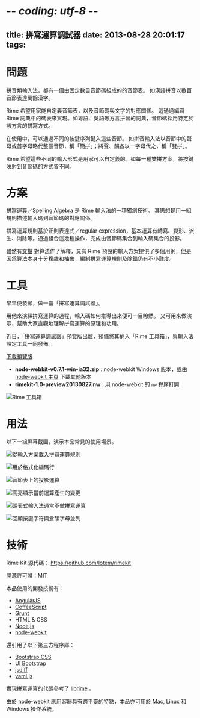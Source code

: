 # -*- coding: utf-8 -*-
title: 拼寫運算調試器
date: 2013-08-28 20:01:17
tags:
---

# 問題

拼音類輸入法，都有一個由固定數目音節碼組成的的音節表。
如漢語拼音以數百音節表達萬餘漢字。

Rime 希望用家能自定義音節表，以及音節碼與文字的對應關係。
這通過編寫 Rime 詞典中的碼表來實現。如粵語、吳語等方言拼音的詞典，音節碼採用特定於該方言的拼寫方式。

在使用中，可以通過不同的按鍵序列鍵入這些音節。
如拼音輸入法以音節中的聲母或首字母略代整個音節，稱「簡拼」；將聲、韻各以一字母代之，稱「雙拼」。

Rime 希望這些不同的輸入形式是用家可以自定義的。如每一種雙拼方案，將按鍵映射到音節碼的方式皆不同。

# 方案

[拼寫運算／Spelling Algebra](http://code.google.com/p/rimeime/wiki/SpellingAlgebra) 是 Rime 輸入法的一項獨創技術。
其思想是用一組規則描述輸入碼到音節碼的對應關係。

拼寫運算規則基於正則表達式／regular expression，基本運算有轉寫、變形、派生、消除等。通過組合這幾種操作，完成由音節碼集合到輸入碼集合的投影。

雖然有[文檔](http://code.google.com/p/rimeime/wiki/SpellingAlgebra) 對算法作了解釋，又有 Rime 預設的輸入方案提供了多個用例，但是因爲算法本身十分複雜和抽象，編制拼寫運算規則及除錯仍有不小難度。

# 工具

早早便發願，做一臺「拼寫運算調試器」。

用他來演繹拼寫運算的過程，輸入碼如何推導出來便可一目瞭然。
又可用來做演示，幫助大家直觀地理解拼寫運算的原理和功用。

近日，「拼寫運算調試器」預覽版出爐，預備將其納入「Rime 工具箱」，與輸入法設定工具一同發佈。

[下載預覽版](http://pan.baidu.com/share/link?shareid=3588770550&uk=2550415312)

  * __node-webkit-v0.7.1-win-ia32.zip__ : node-webkit Windows 版本，或由 [node-webkit 主頁](https://github.com/rogerwang/node-webkit#downloads) 下載其他版本
  * __rimekit-1.0-preview20130827.nw__ : 用 node-webkit 的 `nw` 程序打開

![Rime 工具箱](/images/rimekit-00.png)

# 用法

以下一組屏幕截圖，演示本品常見的使用場景。

![從輸入方案載入拼寫運算規則](/images/sadebugger-01.png)

![用於格式化編碼行](/images/sadebugger-02.png)

![音節表上的投影運算](/images/sadebugger-03.png)

![高亮顯示當前運算產生的變更](/images/sadebugger-04.png)

![碼表式輸入法通常不做拼寫運算](/images/sadebugger-05.png)

![回顯按鍵字符與倉頡字母並列](/images/sadebugger-06.png)

# 技術

Rime Kit 源代碼：
https://github.com/lotem/rimekit

開源許可證：MIT

本品使用的開發技術有：

  * [AngularJS](http://angularjs.org)
  * [CoffeeScript](http://coffeescript.org/)
  * [Grunt](http://gruntjs.com/)
  * HTML & CSS
  * [Node.js](http://nodejs.org/)
  * [node-webkit](https://github.com/rogerwang/node-webkit)

還引用了以下第三方程序庫：

  * [Bootstrap CSS](http://getbootstrap.com/)
  * [UI Bootstrap](http://angular-ui.github.io/bootstrap/)
  * [jsdiff](https://github.com/kpdecker/jsdiff)
  * [yaml.js](https://github.com/jeremyfa/yaml.js)

實現拼寫運算的代碼參考了 [librime](https://github.com/lotem/librime) 。

由於 node-webkit 應用容器具有跨平臺的特點，本品亦可用於 Mac, Linux 和 Windows 操作系統。
